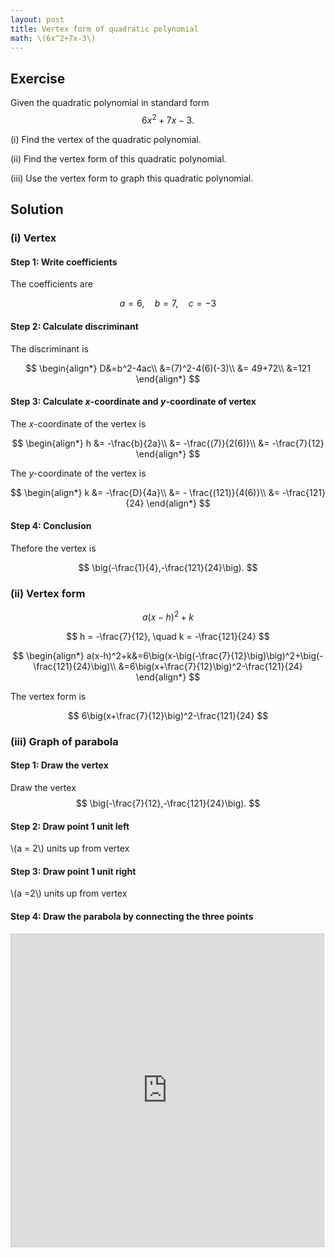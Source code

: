 ```yaml
---
layout: post
title: Vertex form of quadratic polynomial
math: \(6x^2+7x-3\)
---
```


## Exercise

Given the quadratic polynomial in standard form
$$
6x^2+7x-3.
$$

(i) Find the vertex of the quadratic polynomial.

(ii) Find the vertex form of this quadratic polynomial.

(iii) Use the vertex form to graph this quadratic polynomial.

## Solution

### (i) Vertex

#### Step 1: Write coefficients

The coefficients are

$$
a=6, \quad b=7,\quad c=-3
$$

#### Step 2: Calculate discriminant

The discriminant is

$$
\begin{align*}
D&=b^2-4ac\\
&=(7)^2-4(6)(-3)\\
&= 49+72\\
&=121
\end{align*}
$$

#### Step 3: Calculate *x*-coordinate and *y*-coordinate of vertex

The *x*-coordinate of the vertex is

$$
\begin{align*}
h &= -\frac{b}{2a}\\
&= -\frac{(7)}{2(6)}\\
&= -\frac{7}{12}
\end{align*}
$$

The *y*-coordinate of the vertex is

$$
\begin{align*}
k &= -\frac{D}{4a}\\
&= - \frac{(121)}{4(6)}\\
&= -\frac{121}{24}
\end{align*}
$$

#### Step 4: Conclusion

Thefore the vertex is

$$
\big(-\frac{1}{4},-\frac{121}{24}\big).
$$

### (ii) Vertex form

$$
a(x-h)^2+k
$$

$$
h =  -\frac{7}{12}, \quad k = -\frac{121}{24}
$$


$$
\begin{align*}
a(x-h)^2+k&=6\big(x-\big(-\frac{7}{12}\big)\big)^2+\big(-\frac{121}{24}\big)\\
&=6\big(x+\frac{7}{12}\big)^2-\frac{121}{24}
\end{align*}
$$

The vertex form is

$$
6\big(x+\frac{7}{12}\big)^2-\frac{121}{24}
$$

### (iii) Graph of parabola

#### Step 1: Draw the vertex

Draw the vertex
$$
\big(-\frac{7}{12},-\frac{121}{24}\big).
$$

#### Step 2: Draw point 1 unit left

\\(a = 2\\) units up from vertex

#### Step 3: Draw point 1 unit right

\\(a =2\\) units up from vertex

#### Step 4: Draw the parabola by connecting the three points

<iframe src="https://www.desmos.com/calculator/xuvey13ibe?embed" width="500" height="500" style="border: 1px solid #ccc" frameborder=0></iframe>